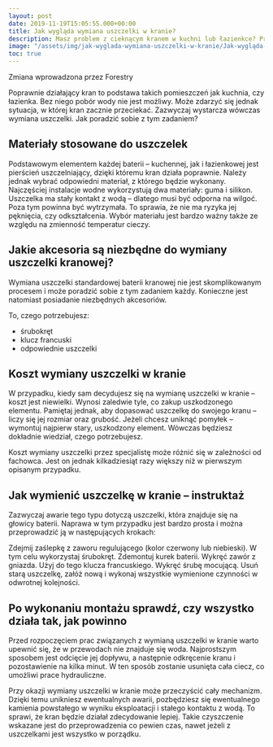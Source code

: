 ```yaml
---
layout: post
date: 2019-11-19T15:05:55.000+00:00
title: Jak wygląda wymiana uszczelki w kranie?
description: Masz problem z cieknącym kranem w kuchni lub łazienkce? Prawdopodobna konieczna będzie wymiana uszczelki. Jak wygląda taki proces wymiany uszczelki?
image: "/assets/img/jak-wyglada-wymiana-uszczelki-w-kranie/Jak-wygląda-wymiana-uszczelki-w-kranie.jpg"
toc: true
---
```


Zmiana wprowadzona przez Forestry

Poprawnie działający kran to podstawa takich pomieszczeń jak kuchnia, czy łazienka. Bez niego pobór wody nie jest możliwy. Może zdarzyć się jednak sytuacja, w której kran zacznie przeciekać. Zazwyczaj wystarcza wówczas wymiana uszczelki. Jak poradzić sobie z tym zadaniem?

## Materiały stosowane do uszczelek

Podstawowym elementem każdej baterii – kuchennej, jak i łazienkowej jest pierścień uszczelniający, dzięki któremu kran działa poprawnie. Należy jednak wybrać odpowiedni materiał, z którego będzie wykonany. Najczęściej instalacje wodne wykorzystują dwa materiały: guma i silikon. Uszczelka ma stały kontakt z wodą – dlatego musi być odporna na wilgoć. Poza tym powinna być wytrzymała. To sprawia, że nie ma ryzyka jej pęknięcia, czy odkształcenia. Wybór materiału jest bardzo ważny także ze względu na zmienność temperatur cieczy.

## Jakie akcesoria są niezbędne do wymiany uszczelki kranowej?

Wymiana uszczelki standardowej baterii kranowej nie jest skomplikowanym procesem i może poradzić sobie z tym zadaniem każdy. Konieczne jest natomiast posiadanie niezbędnych akcesoriów.

To, czego potrzebujesz:

* śrubokręt
* klucz francuski
* odpowiednie uszczelki

## Koszt wymiany uszczelki w kranie

W przypadku, kiedy sam decydujesz się na wymianę uszczelki w kranie – koszt jest niewielki. Wynosi zaledwie tyle, co zakup uszkodzonego elementu. Pamiętaj jednak, aby dopasować uszczelkę do swojego kranu – liczy się jej rozmiar oraz grubość. Jeżeli chcesz uniknąć pomyłek – wymontuj najpierw stary, uszkodzony element. Wówczas będziesz dokładnie wiedział, czego potrzebujesz.

Koszt wymiany uszczelki przez specjalistę może różnić się w zależności od fachowca. Jest on jednak kilkadziesiąt razy większy niż w pierwszym opisanym przypadku.

## Jak wymienić uszczelkę w kranie – instruktaż

Zazwyczaj awarie tego typu dotyczą uszczelki, która znajduje się na głowicy baterii. Naprawa w tym przypadku jest bardzo prosta i można przeprowadzić ją w następujących krokach:

Zdejmij zaślepkę z zaworu regulującego (kolor czerwony lub niebieski). W tym celu wykorzystaj śrubokręt.
Zdemontuj kurek baterii.
Wykręć zawór z gniazda. Użyj do tego klucza francuskiego.
Wykręć śrubę mocującą.
Usuń starą uszczelkę, załóż nową i wykonaj wszystkie wymienione czynności w odwrotnej kolejności.

## Po wykonaniu montażu sprawdź, czy wszystko działa tak, jak powinno

Przed rozpoczęciem prac związanych z wymianą uszczelki w kranie warto upewnić się, że w przewodach nie znajduje się woda. Najprostszym sposobem jest odcięcie jej dopływu, a następnie odkręcenie kranu i pozostawienie na kilka minut. W ten sposób zostanie usunięta cała ciecz, co umożliwi prace hydrauliczne.

Przy okazji wymiany uszczelki w kranie może przeczyścić cały mechanizm. Dzięki temu unikniesz ewentualnych awarii, pozbędziesz się ewentualnego kamienia powstałego w wyniku eksploatacji i stałego kontaktu z wodą. To sprawi, że kran będzie działał zdecydowanie lepiej. Takie czyszczenie wskazane jest do przeprowadzenia co pewien czas, nawet jeżeli z uszczelkami jest wszystko w porządku.
